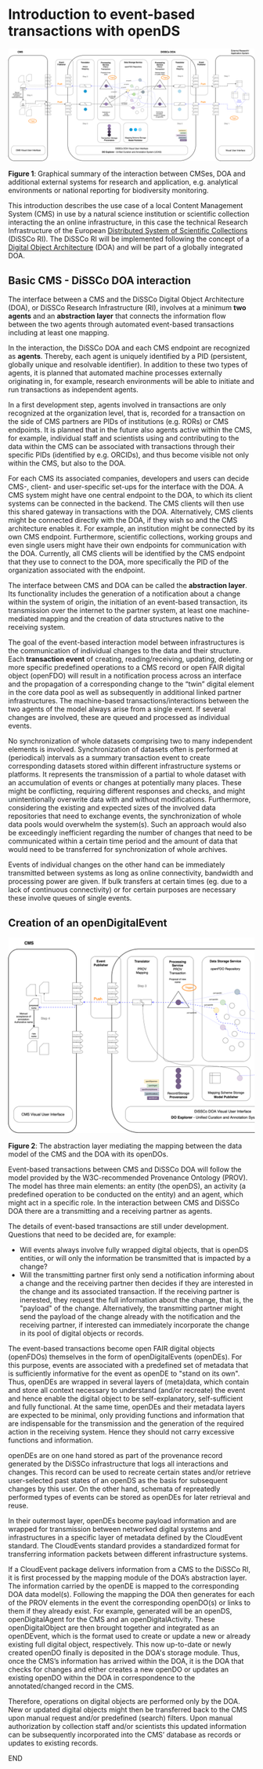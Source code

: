# Introduction to event-based transactions with openDS


![Interaction paths between DiSSCo technical infrastructure, CMSes and additional research or application systems](https://github.com/DiSSCo/openDS/blob/jbstatgen_events/events/FullPath_Detail_20221102b.drawio.png "FullPath_Detail_png")

**Figure 1**: Graphical summary of the interaction between CMSes, DOA and additional external systems for research and application, e.g. analytical environments or national reporting for biodiversity monitoring.

This introduction describes the use case of a local Content Management System (CMS) in use by a natural science institution or scientific collection interacting the an online infrastructure, in this case the technical Research Infrastructure of the European [Distributed System of Scientific Collections](https://www.dissco.eu/) (DiSSCo RI). The DiSSCo RI will be implemented following the concept of a [Digital Object Architecture](https://www.dona.net/digitalobjectarchitecture) (DOA) and will be part of a globally integrated DOA.

## Basic CMS - DiSSCo DOA interaction

The interface between a CMS and the DiSSCo Digital Object Architecture (DOA), or DiSSCo Research Infrastructure (RI), involves at a minimum **two agents** and an **abstraction layer** that connects the information flow between the two agents through automated event-based transactions including at least one mapping.

In the interaction, the DiSSCo DOA and each CMS endpoint are recognized as **agents**. Thereby, each agent is uniquely identified by a PID (persistent, globally unique and resolvable identifier). In addition to these two types of agents, it is planned that automated machine processes externally originating in, for example, research environments will be able to initiate and run transactions as independent agents. 

In a first development step, agents involved in transactions are only recognized at the organization level, that is, recorded for a transaction on the side of CMS partners are PIDs of institutions (e.g. RORs) or CMS endpoints. It is planned that in the future also agents active within the CMS, for example, individual staff and scientists using and contributing to the data within the CMS can be associated with transactions through their specific PIDs (identified by e.g. ORCIDs), and thus become visible not only within the CMS, but also to the DOA. 

For each CMS its associated companies, developers and users can decide CMS-, client- and user-specific set-ups for the interface with the DOA. A CMS system might have one central endpoint to the DOA, to which its client systems can be connected in the backend. The CMS clients will then use this shared gateway in transactions with the DOA. Alternatively, CMS clients might be connected directly with the DOA, if they wish so and the CMS architecture enables it. For example, an institution might be connected by its own CMS endpoint. Furthermore, scientific collections, working groups and even single users might have their own endpoints for communication with the DOA. Currently, all CMS clients will be identified by the CMS endpoint that they use to connect to the DOA, more specifically the PID of the organization associated with the endpoint.

The interface between CMS and DOA can be called the **abstraction layer**. Its functionality includes the generation of a notification about a change within the system of origin, the initiation of an event-based transaction, its transmission over the internet to the partner system, at least one machine-mediated mapping and the creation of data structures native to the receiving system.

The goal of the event-based interaction model between infrastructures is the communication of individual changes to the data and their structure. Each **transaction event** of creating, reading/receiving, updating, deleting or more specific predefined operations to a CMS record or open FAIR digital object (openFDO) will result in a notification process across an interface and the propagation of a corresponding change to the “twin” digital element in the core data pool as well as subsequently in additional linked partner infrastructures. The machine-based transactions/interactions between the two agents of the model always arise from a single event. If several changes are involved, these are queued and processed as individual events.

No synchronization of whole datasets comprising two to many independent elements is involved. Synchronization of datasets often is performed at (periodical) intervals as a summary transaction event to create corresponding datasets stored within different infrastructure systems or platforms. It represents the transmission of a partial to whole dataset with an accumulation of events or changes at potentially many places. These might be conflicting, requiring different responses and checks, and might unintentionally overwrite data with and without modifications. Furthermore, considering the existing and expected sizes of the involved data repositories that need to exchange events, the synchronization of whole data pools would overwhelm the system(s). Such an approach would also be exceedingly inefficient regarding the number of changes that need to be communicated within a certain time period and the amount of data that would need to be transferred for synchronization of whole archives.

Events of individual changes on the other hand can be immediately transmitted between systems as long as online connectivity, bandwidth and processing power are given. If bulk transfers at certain times (eg. due to a lack of continuous connectivity) or for certain purposes are necessary these involve queues of single events.


## Creation of an openDigitalEvent
![Interaction paths between DiSSCo technical infrastructure, CMSes and additional research or application systems](https://github.com/DiSSCo/openDS/blob/jbstatgen_events/events/FullPath_Step3_4_20221006_half.drawio.png "AbstractionLayer_png")

**Figure 2**: The abstraction layer mediating the mapping between the data model of the CMS and the DOA with its openDOs.

Event-based transactions between CMS and DiSSCo DOA will follow the model provided by the W3C-recommended Provenance Ontology (PROV). The model has three main elements: an entity (the openDS), an activity (a predefined operation to be conducted on the entity) and an agent, which might act in a specific role. In the interaction between CMS and DiSSCo DOA there are a transmitting and a receiving partner as agents.

The details of event-based transactions are still under development. Questions that need to be decided are, for example:

* Will events always involve fully wrapped digital objects, that is openDS entities, or will only the information be transmitted that is impacted by a change?
* Will the transmitting partner first only send a notification informing about a change and the receiving partner then decides if they are interested in the change and its associated transaction. If the receiving partner is inerested, they request the full information about the change, that is, the "payload" of the change. Alternatively, the transmitting partner might send the payload of the change already with the notification and the receiving partner, if interested can immediately incorporate the change in its pool of digital objects or records.

The event-based transactions become open FAIR digital objects (openFDOs) themselves in the form of openDigitalEvents (openDEs). For this purpose, events are associated with a predefined set of metadata that is sufficiently informative for the event as openDE to "stand on its own". Thus, openDEs are wrapped in several layers of (meta)data, which contain and store all context necessary to understand (and/or recreate) the event and hence enable the digital object to be self-explanatory, self-sufficient and fully functional. At the same time, openDEs and their metadata layers are expected to be minimal, only providing functions and information that are indispensable for the transmission and the generation of the required action in the receiving system. Hence they should not carry excessive functions and information.

openDEs are on one hand stored as part of the provenance record generated by the DiSSCo infrastructure that logs all interactions and changes. This record can be used to recreate certain states and/or retrieve user-selected past states of an openDS as the basis for subsequent changes by this user. On the other hand, schemata of repreatedly performed types of events can be stored as openDEs for later retrieval and reuse.

In their outermost layer, openDEs become payload information and are wrapped for transmission between networked digital systems and infrastructures in a specific layer of metadata defined by the CloudEvent standard. The CloudEvents standard provides a standardized format for transferring information packets between different infrastructure systems. 

If a CloudEvent package delivers information from a CMS to the DiSSCo RI, it is first processed by the mapping module of the DOA’s abstraction layer. The information carried by the openDE is mapped to the corresponding DOA data model(s). Following the mapping the DOA then generates for each of the PROV elements in the event the corresponding openDO(s) or links to them if they already exist. For example, generated will be an openDS, openDigitalAgent for the CMS and an openDigitalActivity. These openDigitalObject are then brought together and integrated as an openDEvent, which is the format used to create or update a new or already existing full digital object, respectively. This now up-to-date or newly created openDO finally is deposited in the DOA's storage module. Thus, once the CMS’s information has arrived within the DOA, it is the DOA that checks for changes and either creates a new openDO or updates an existing openDO within the DOA in correspondence to the annotated/changed record in the CMS. 

Therefore, operations on digital objects are performed only by the DOA. New or updated digital objects might then be transferred back to the CMS upon manual request and/or predefined (search) filters. Upon manual authorization by collection staff and/or scientists this updated information can be subsequently incorporated into the CMS’ database as records or updates to existing records.


END
